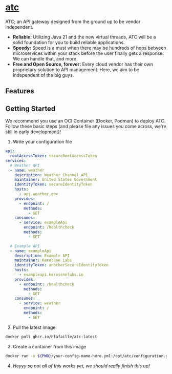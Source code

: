 # [atc](https://atc.kerosenelabs.io)

ATC; an API gateway designed from the ground up to be vendor independent.

* **Reliable:** Utilizing Java 21 and the new virtual threads, ATC will be a solid foundation for you to build reliable applications.
* **Speedy:** Speed is a must when there may be hundreds of hops between microservices within your stack before the user finally gets a response. We can handle that, and more.
* **Free and Open Source, forever:** Every cloud vendor has their own proprietary solution to API management. Here, we aim to be independent of the big guys.

## Features

## Getting Started

We recommend you use an OCI Container (Docker, Podman) to deploy ATC. Follow these basic steps (and please file any issues you come across, we're still in early development)!

1. Write your configuration file

```yaml
api:
  rootAccessToken: secureRootAccessToken
services:
  # Weather API
  - name: weather
    description: Weather Channel API
    maintainer: United States Government
    identityToken: secureIdentityToken
    hosts:
      - api.weather.gov
    provides:
      - endpoint: /
        methods:
          - GET
    consumes:
      - service: exampleApi
        endpoint: /healthcheck
        methods:
          - GET

  # Example API
  - name: exampleApi
    description: Example API
    maintainer: Kerosene Labs
    identityToken: anotherSecureIdentityToken
    hosts:
      - exampleapi.kerosenelabs.io
    provides:
      - endpoint: /healthcheck
        methods:
          - GET
    consumes:
      - service: weather
        endpoint: /
        methods:
          - GET
```

2. Pull the latest image

```bash
docker pull ghcr.io/hlafaille/atc:latest
```

3. Create a container from this image

```bash
docker run -v ${PWD}/your-config-name-here.yml:/opt/atc/configuration.yml -p 8443:8443 atc:latest
```

4. *Heyyy so not all of this works yet, we should really finish this up!*
